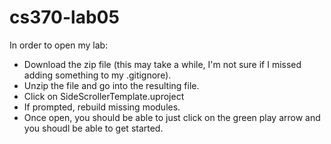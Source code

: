 # cs370-lab05
In order to open my lab: 
- Download the zip file (this may take a while, I'm not sure if I missed adding something to my .gitignore).
- Unzip the file and go into the resulting file.
- Click on SideScrollerTemplate.uproject
- If prompted, rebuild missing modules.
- Once open, you should be able to just click on the green play arrow and you shoudl be able to get started.
